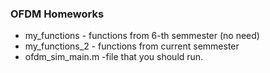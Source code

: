 ###  OFDM Homeworks


- my_functions - functions from 6-th semmester (no need)
- my_functions_2 - functions from current semmester
- ofdm_sim_main.m -file that you should run.